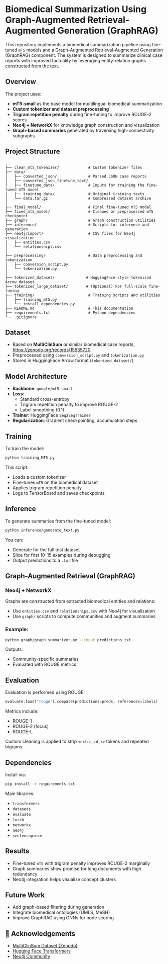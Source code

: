 # Biomedical Summarization Using Graph-Augmented Retrieval-Augmented Generation (GraphRAG)

This repository implements a biomedical summarization pipeline using fine-tuned `mT5` models and a Graph-Augmented Retrieval-Augmented Generation (GraphRAG) component. The system is designed to summarize clinical case reports with improved factuality by leveraging entity-relation graphs constructed from the text.

## Overview

The project uses:

- **mT5-small** as the base model for multilingual biomedical summarization
- **Custom tokenizer and dataset preprocessing**
- **Trigram repetition penalty** during fine-tuning to improve ROUGE-2 scores
- **Neo4j + NetworkX** for knowledge graph construction and visualization
- **Graph-based summaries** generated by traversing high-connectivity subgraphs

## Project Structure

```
.
├── clean_mt5_tokenizer/             # Custom tokenizer files
├── data/
│   ├── converted_json/              # Parsed JSON case reports
│   ├── converted_json_finetune_text/
│   ├── finetune_data/               # Inputs for training the fine-tuned mT5 model
│   ├── training_data/               # Original training texts
│   └── data.tar.gz                  # Compressed dataset archive
│
├── final_model/                     # Final fine-tuned mT5 model
├── fixed_mt5_model/                 # Cleaned or preprocessed mT5 checkpoint
├── graph/                           # Graph construction utilities
├── inference/                       # Scripts for inference and generation
├── neo4j/import/                    # CSV files for Neo4j visualization
│   ├── entities.csv
│   └── relationships.csv
│
├── preprocessing/                   # Data preprocessing and tokenization
│   ├── conversion_script.py
│   └── tokenization.py
│
├── tokenized_dataset/              # HuggingFace-style tokenized Arrow dataset
├── tokenized_large_dataset/        # (Optional) For full-scale fine-tuning
├── training/                        # Training scripts and utilities
│   ├── training_mt5.py
│   └── install_dependencies.py
├── README.md                        # This documentation
├── requirements.txt                 # Python dependencies
└── .gitignore
```

## Dataset

- Based on **MultiClinSum** or similar biomedical case reports, https://zenodo.org/records/15535720
- Preprocessed using `conversion_script.py` and `tokenization.py`
- Stored in HuggingFace Arrow format (`tokenized_dataset/`)

## Model Architecture

- **Backbone**: `google/mt5-small`
- **Loss**:
  - Standard cross-entropy
  - Trigram repetition penalty to improve ROUGE-2
  - Label smoothing (0.1)
- **Trainer**: HuggingFace `Seq2SeqTrainer`
- **Regularization**: Gradient checkpointing, accumulation steps

## Training

To train the model:

```bash
python training_MT5.py
```

This script:
- Loads a custom tokenizer
- Fine-tunes `mT5` on the biomedical dataset
- Applies trigram repetition penalty
- Logs to TensorBoard and saves checkpoints

## Inference

To generate summaries from the fine-tuned model:

```bash
python inference/generate_text.py
```

You can:
- Generate for the full test dataset
- Slice for first 10–15 examples during debugging
- Output predictions to a `.txt` file

## Graph-Augmented Retrieval (GraphRAG)

### Neo4j + NetworkX

Graphs are constructed from extracted biomedical entities and relations:
- Use `entities.csv` and `relationships.csv` with Neo4j for visualization
- Use `graph/` scripts to compute communities and augment summaries

### Example:

```bash
python graph/graph_summarizer.py --input predictions.txt
```

Outputs:
- Community-specific summaries
- Evaluated with ROUGE metrics

## Evaluation

Evaluation is performed using ROUGE:

```python
evaluate.load("rouge").compute(predictions=preds, references=labels)
```

Metrics include:
- ROUGE-1
- ROUGE-2 (focus)
- ROUGE-L

Custom cleaning is applied to strip `<extra_id_x>` tokens and repeated bigrams.

## Dependencies

Install via:

```bash
pip install -r requirements.txt
```

Main libraries:
- `transformers`
- `datasets`
- `evaluate`
- `torch`
- `networkx`
- `neo4j`
- `sentencepiece`

## Results 

- Fine-tuned `mT5` with trigram penalty improves ROUGE-2 marginally
- Graph summaries show promise for long documents with high redundancy
- Neo4j integration helps visualize concept clusters

## Future Work

- Add graph-based filtering during generation
- Integrate biomedical ontologies (UMLS, MeSH)
- Improve GraphRAG using GNNs for node scoring

## 🧠 Acknowledgements

- [MultiClinSum Dataset (Zenodo)](https://zenodo.org/record/...)
- [Hugging Face Transformers](https://huggingface.co/transformers/)
- [Neo4j Community](https://community.neo4j.com/)
